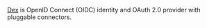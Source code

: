 [Dex]([url](https://dexidp.io/)) is OpenID Connect (OIDC) identity and OAuth 2.0 provider with pluggable connectors.
